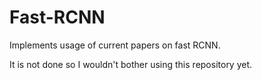 # Fast-RCNN

Implements usage of current papers on fast RCNN.

It is not done so I wouldn't bother using this repository yet.
